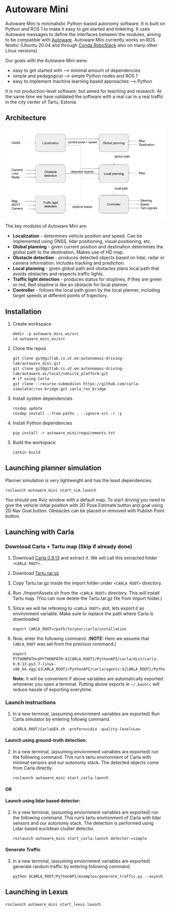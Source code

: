 # Autoware Mini

Autoware Mini is minimalistic Python-based autonomy software. It is built on Python and ROS 1 to make it easy to get started and tinkering. It uses Autoware messages to define the interfaces between the modules, aiming to be compatible with [Autoware](https://www.autoware.org/). Autoware Mini currently works on ROS Noetic (Ubuntu 20.04 and through [Conda RoboStack](https://robostack.github.io/) also on many other Linux versions).

Our goals with the Autoware Mini were:
* easy to get started with --> minimal amount of dependencies
* simple and pedagogical --> simple Python nodes and ROS 1
* easy to implement machine learning based approaches --> Python

It is not production-level software, but aimed for teaching and research. At the same time we have validated the software with a real car in a real traffic in the city center of Tartu, Estonia.

## Architecture

![Autoware Mini diagram](images/diagram.png)

The key modules of Autoware Mini are:
* **Localization** - determines vehicle position and speed. Can be implemented using GNSS, lidar positioning, visual positioning, etc.
* **Global planning** - given current position and destination determines the global path to the destination. Makes use of HD map.
* **Obstacle detection** - produces detected objects based on lidar, radar or camera information. Includes tracking and prediction.
* **Local planning** - given global path and obstacles plans local path that avoids obstacles and respects traffic lights.
* **Traffic light detection** - produces status for stoplines, if they are green or red. Red stopline is like an obstacle for local planner.
* **Controller** - follows the local path given by the local planner, including target speeds at different points of trajectory.

## Installation

1. Create workspace
   ```
   mkdir -p autoware_mini_ws/src
   cd autoware_mini_ws/src
   ```

2. Clone the repos
   ```
   git clone git@gitlab.cs.ut.ee:autonomous-driving-lab/autoware_mini.git
   git clone git@gitlab.cs.ut.ee:autonomous-driving-lab/autoware.ai/local/vehicle_platform.git
   # if using Carla
   git clone --recurse-submodules https://github.com/carla-simulator/ros-bridge.git carla_ros_bridge
   ```

3. Install system dependencies

   ```
   rosdep update
   rosdep install --from-paths . --ignore-src -r -y
   ```

4. Install Python dependencies
   ```
   pip install -r autoware_mini/requirements.txt
   ```

5. Build the workspace
   ```
   catkin build
   ```

## Launching planner simulation

Planner simulation is very lightweight and has the least dependencies.

```
roslaunch autoware_mini start_sim.launch
```

You should see Rviz window with a default map. To start driving you need to give the vehicle initial position with 2D Pose Estimate button and goal using 2D Nav Goal button. Obstacles can be placed or removed with Publish Point button.

## Launching with Carla

### Download Carla + Tartu map (Skip if already done)

1. Download [Carla 0.9.13](https://carla-releases.s3.eu-west-3.amazonaws.com/Linux/CARLA_0.9.13.tar.gz) and extract it. We will call this extracted folder `<CARLA ROOT>`.
2. Download [Tartu.tar.gz](https://drive.google.com/file/d/10CHEOjHyiLJgD13g6WwDZ2_AWoLasG2F/view?usp=share_link)
3. Copy Tartu.tar.gz inside the import folder under `<CARLA ROOT>` directory.
4. Run ./ImportAssets.sh from the `<CARLA ROOT>` directory. This will install Tartu map. (You can now delete the Tartu.tar.gz file from import folder.)
5. Since we will be refereing to `<CARLA ROOT>` alot, lets export it as environment variable. Make sure to replace the path where Carla is downloaded.

   ```
   export CARLA_ROOT=/path/to/your/carla/installation
   ```

6. Now, enter the following command. (**NOTE:** Here we assume that `CARLA_ROOT`  was set from the previous command.)
   ```
   export PYTHONPATH=$PYTHONPATH:${CARLA_ROOT}/PythonAPI/carla/dist/carla-0.9.13-py3.7-linux-x86_64.egg:${CARLA_ROOT}/PythonAPI/carla/agents:${CARLA_ROOT}/PythonAPI/carla
   ```
   **Note:** It will be convenient if above variables are automatically exported whenever you open a terminal. Putting above exports in `~/.bashrc` will reduce hassle of exporting everytime.

### Launch instructions

1. In a new terminal, (assuming enviornment variables are exported) Run Carla simulator by entering followig command.

   ```
   $CARLA_ROOT/CarlaUE4.sh -prefernvidia -quality-level=Low
   ```
#### Launch using ground-truth detection:
2. In a new terminal, (assuming enviornment variables are exported) run the following command. This run’s tartu environment of Carla with minimal sensors and our autonomy stack. The detected objects come from Carla directly.

   ```
   roslaunch autoware_mini start_carla.launch
   ```
#### OR
#### Launch using lidar based detector:
2. In a new terminal, (assuming enviornment variables are exported) run the following command. This run’s tartu environment of Carla with lidar sensors and our autonomy stack. The detection is performed using Lidar based euclidean cluster detector.

   ```
   roslaunch autoware_mini start_carla.launch detector:=simple
   ```
#### Generate Traffic
3. In a new terminal, (assuming enviornment variables are exported) generate random traffic by entering following command.

   ```
   python $CARLA_ROOT/PythonAPI/examples/generate_traffic.py --asynch
   ```

## Launching in Lexus

```
roslaunch autoware_mini start_lexus.launch
```

